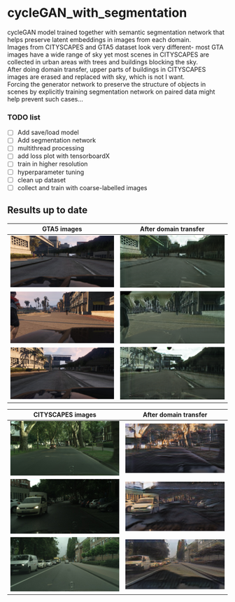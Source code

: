 # cycleGAN_with_segmentation

cycleGAN model trained together with semantic segmentation network that helps preserve latent embeddings in images from each domain.  
Images from CITYSCAPES and GTA5 dataset look very different- most GTA images have a wide range of sky yet most scenes in CITYSCAPES are collected in urban areas with trees and buildings blocking the sky.  
After doing domain transfer, upper parts of buildings in CITYSCAPES images are erased and replaced with sky, which is not I want.  
Forcing the generator network to preserve the structure of objects in scenes by explicitly training segmentation network on paired data might help prevent such cases...  

### TODO list
- [ ] Add save/load model
- [ ] Add segmentation network
- [ ] multithread processing
- [ ] add loss plot with tensorboardX
- [ ] train in higher resolution
- [ ] hyperparameter tuning
- [ ] clean up dataset
- [ ] collect and train with coarse-labelled images

## Results up to date
GTA5 images            |   After domain transfer
:-------------------------:|:-------------------------:
![](logs/1real_B.png)  |  ![](logs/1fake_A.png)
![](logs/2real_B.png)  |  ![](logs/2fake_A.png)
![](logs/3real_B.png)  |  ![](logs/3fake_A.png)

CITYSCAPES images      |   After domain transfer
:-------------------------:|:-------------------------:
![](logs/1real_A.png)  |  ![](logs/1fake_B.png)
![](logs/2real_A.png)  |  ![](logs/2fake_B.png)
![](logs/3real_A.png)  |  ![](logs/3fake_B.png)

